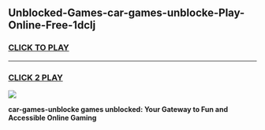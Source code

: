 
## Unblocked-Games-car-games-unblocke-Play-Online-Free-1dclj
<h3>
<a href="https://premium76.site?title=car-games-unblocke&ref=26A">CLICK TO PLAY</a></h3>
<hr>

<h3>
<a href="https://premium76.site?title=car-games-unblocke&ref=26A">CLICK 2 PLAY</a>
  
</h3>

<a href="https://premium76.site?title=car-games-unblocke&ref=26A"><img src="https://clearcache.store/games.png"></a>


**car-games-unblocke games unblocked: Your Gateway to Fun and Accessible Online Gaming**
